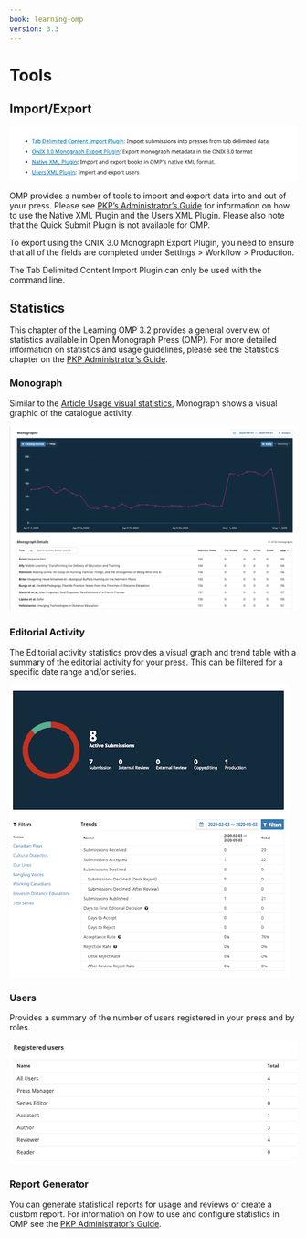 ```yaml
---
book: learning-omp
version: 3.3
---
```

# Tools

## Import/Export

![](./assets/learning_omp-tools-import_export.png)

OMP provides a number of tools to import and export data into and out of your press. Please see [PKP’s Administrator’s Guide](/admin-guide/en/data-import-and-export) for information on how to use the Native XML Plugin and the Users XML Plugin. Please also note that the Quick Submit Plugin is not available for OMP.

To export using the ONIX 3.0 Monograph Export Plugin, you need to ensure that all of the fields are completed under Settings > Workflow > Production.

The Tab Delimited Content Import Plugin can only be used with the command line.

## Statistics

This chapter of the Learning OMP 3.2 provides a general overview of statistics available in Open Monograph Press (OMP). For more detailed information on statistics and usage guidelines, please see the Statistics chapter on the [PKP Administrator’s Guide](/admin-guide/en/statistics).

### Monograph

Similar to the [Article Usage visual statistics](/admin-guide/en/statistics#article-usage-visual-statistics), Monograph shows a visual graphic of the catalogue activity.

![](./assets/learning-omp3.2-stastics-monograph.png)

### Editorial Activity

The Editorial activity statistics provides a visual graph and trend table with a summary of the editorial activity for your press. This can be filtered for a specific date range and/or series.

![](./assets/learning-omp3.2-statistics-editorial.png)

### Users

Provides a summary of the number of users registered in your press and by roles.

![](./assets/learning-omp3.2-statistics-users.png)

### Report Generator

You can generate statistical reports for usage and reviews or create a custom report. For information on how to use and configure statistics in OMP see the [PKP Administrator’s Guide](/admin-guide/en/statistics).
